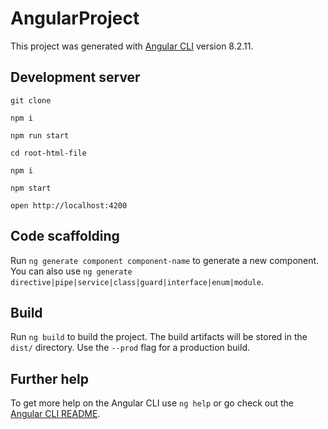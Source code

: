 # AngularProject

This project was generated with [Angular CLI](https://github.com/angular/angular-cli) version 8.2.11.

## Development server

`git clone`

`npm i`

`npm run start`

`cd root-html-file`

`npm i`

`npm start`

`open http://localhost:4200 `

## Code scaffolding

Run `ng generate component component-name` to generate a new component. You can also use `ng generate directive|pipe|service|class|guard|interface|enum|module`.

## Build

Run `ng build` to build the project. The build artifacts will be stored in the `dist/` directory. Use the `--prod` flag for a production build.

## Further help

To get more help on the Angular CLI use `ng help` or go check out the [Angular CLI README](https://github.com/angular/angular-cli/blob/master/README.md).

